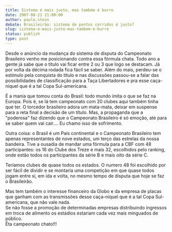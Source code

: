 ```yaml
---
title: Sistema é mais justo, mas também é burro
date: 2007-08-21 21:00:00
author: paulo.stein
debate: Brasileirão: sistema de pontos corridos é justo?
slug: sistema-e-mais-justo-mas-tambem-e-burro
status: publish 
type: post
---
```


Desde o anúncio da mudança do sistema de disputa do Campeonato Brasileiro venho me posicionando contra essa fórmula chata. Todo ano a gente já sabe que o título vai ficar entre 2 ou 3 que logo se destacam. Já por volta da décima rodada fica fácil se saber. Além do mais, perdeu-se o estímulo pela conquista do título e nas discussões passou-se a falar das possibilidades de classificação para a Taça Libertadores e pra esse caça-níquel que é a tal Copa Sul-americana.


É a mania que tomou conta do Brasil: todo mundo imita o que se faz na Europa. Pois é, se lá tem campeonato com 20 clubes aqui também tinha que ter. O torcedor brasileiro adora um mata-mata, deixar em suspense para a reta final a decisão de um título. Mas, a propaganda que a "poderosa" faz dizendo que o Campeonato Brasileiro é só emoção, até para se saber quem vai cair.... Eu chamo isso de sofrimento.


Outra coisa: o Brasil é um País continental e o Campeonato Brasileiro tem apenas representantes de nove estados, um terço das estrelas da nossa bandeira. Tive a ousadia de mandar uma fórmula para a CBF com 48 participantes: os 16 do Clube dos Treze e mais 32, escolhidos pelo ranking, onde estão todos os participantes da série B e mais oito da série C.


Teríamos clubes de quase todos os estados. O numero 48 foi escolhido por ser fácil de dividir e se montaria uma competição em que quase todos jogam entre si, em ida e volta, no mesmo tempo de disputa que hoje se faz o Brasileirão. 


Mas tem também o interesse financeiro da Globo e da empresa de placas que ganham com as transmissões desse caça-níquel que é a tal Copa Sul-americana, que não vale nada.  
Se não fosse a promoção de determinadas empresas distribuindo ingressos em troca de alimento os estádios estariam cada vez mais minguados de público.  
Êta campeonato chato!!!


